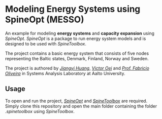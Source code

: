 # Modeling Energy Systems using SpineOpt (MESSO)
An example for modeling **energy systems** and **capacity expansion** using *SpineOpt*. 
*SpineOpt* is a package to run energy system models and is designed to be used with *SpineToolbox*.

The project contains a basic energy system that consists of five nodes representing the Baltic states, Denmark, Finland, Norway and Sweden.

The project is authored by [*Jiangyi Huang*](https://github.com/nnhjy), [*Victor Oei*](https://github.com/voei) and [*Prof. Fabricio Oliveira*](https://github.com/FabsOliveira) in Systems Analysis Laboratory at Aalto University.

## Usage
To open and run the project, [*SpineOpt*](https://github.com/Spine-project/SpineOpt.jl) and [*SpineToolbox*](https://github.com/Spine-project/Spine-Toolbox) are required.
Simply clone this repository and open the main folder containing the folder *.spinetoolbox* using *SpineToolbox*.
